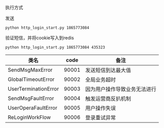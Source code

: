 执行方式

发送
```
python http_login_start.py 1865773084
```

验证短信，并将cookie写入到redis
```
python http_login_start.py 1865773084 435323
```

| 类名 | code |备注 |
| -------- | -------- | ------- | 
| SendMsgMaxError | 90001| 发送短信到达最大值
| GlobalTimeoutError | 90002 | 全局业务超时
| UserTerminationError | 90003 | 因为用户操作导致业务无法进行
| SendMsgFaultError | 90004 | 触发运营商反扒机制
| UserOperaFaultError | 90005 | 用户操作失误
| ReLoginWorkFlow | 90006 | 登录重试异常
